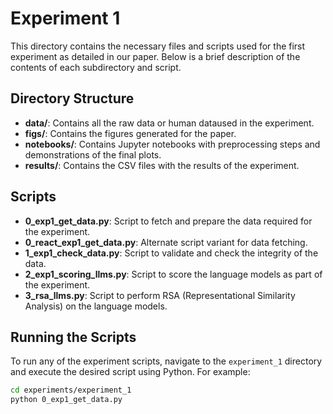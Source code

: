 # Experiment 1

This directory contains the necessary files and scripts used for the first experiment as detailed in our paper. Below is a brief description of the contents of each subdirectory and script.

## Directory Structure

- **data/**: Contains all the raw data or human dataused in the experiment.
- **figs/**: Contains the figures generated for the paper.
- **notebooks/**: Contains Jupyter notebooks with preprocessing steps and demonstrations of the final plots.
- **results/**: Contains the CSV files with the results of the experiment.

## Scripts

- **0_exp1_get_data.py**: Script to fetch and prepare the data required for the experiment.
- **0_react_exp1_get_data.py**: Alternate script variant for data fetching.
- **1_exp1_check_data.py**: Script to validate and check the integrity of the data.
- **2_exp1_scoring_llms.py**: Script to score the language models as part of the experiment.
- **3_rsa_llms.py**: Script to perform RSA (Representational Similarity Analysis) on the language models.

## Running the Scripts

To run any of the experiment scripts, navigate to the `experiment_1` directory and execute the desired script using Python. For example:

```bash
cd experiments/experiment_1
python 0_exp1_get_data.py
```